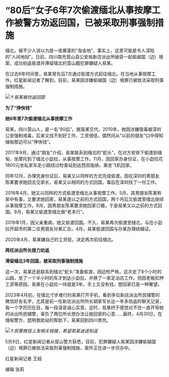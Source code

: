 # “80后”女子6年7次偷渡缅北从事按摩工作被警方劝返回国，已被采取刑事强制措施

缅北，被不少人误以为是一夜暴富的“淘金地”，事实上，这里可能是令人深陷的“人间地狱”。日前，四川南充营山县公安局新店派出所破获一起偷越国（边）境案，成功劝返偷渡并滞留缅北的营山籍犯罪嫌疑人易某。

在过去6年时间里，易某曾先后7次通过偷渡方式前往缅北，在当地从事按摩工作。红星新闻记者了解到，目前，易某因涉嫌偷越国（边）境罪已被依法采取刑事强制措施。

![](https://inews.gtimg.com/om_bt/OzK7NmUBuV_xIwyn9GF8f4UTnYN8j5q-RHY3Ui1K_SWYkAA/1000)_↑易某被劝返回国_

**为了“挣快钱”**

**她6年里7次偷渡缅北从事按摩工作**

易某，四川营山人，是一名“80后”。据易某交代，2010年，她因涉嫌吸毒被深圳公安强制戒毒，后来又找不到好工作，工资很低，偶然间从“以前的朋友”口中得知缅甸那边可以“挣快钱”。

2017年9月，通过“朋友”介绍，易某联系到缅北的“蛇头”，在对方安排下偷渡到缅甸，坐摩托到了缅北小勐拉，从事按摩工作。11月，因回家办身份证，在小勐拉花1800元坐私家车走小路绕过检查站到达西双版纳，乘坐飞机回家。

同年12月，办理完身份证后，易某又以同样的方式完成偷渡。因在深圳的男朋友陈某要求她回去见家长，易某又以相同的方式回国，事后在深圳找了一份工作。

2018年4月，她又以同样的方式偷渡至缅北从事按摩工作。5月，其男朋友陈某称家中有事，又要求她回家，易某遂以之前的方式回国，两个月后又偷渡至缅北继续从事按摩工作。8月，因男朋友陈某要求她回家订婚，于是易某又以之前的方式回国。9月，易某又偷渡至缅北做“老本行”。

2019年1月，因父亲重病，她又偷渡回国。不久，易某再次偷渡至缅北，与在小勐拉开超市的第二任男朋友孙某汇合。4月，易某偷渡回国与孙某办理结婚证。

2020年4月，易某嫌自己的工资低，决定再次前往缅北。

**两任派出所长接力劝返**

**滞留缅北3年回国，被采取刑事强制措施**

这一次，易某还是联系到缅北“蛇头”准备偷渡，因边检严格，这次走了8个小时的山路，坐了一个半小时的车才到达小勐拉，并换了一家足浴店工作。但因老板扣押工资等原因，易某在小勐拉一待就是3年，手上又没有钱，想回家已是一种奢望。

2023年4月初，在缅北寸步难行的易某打开手机，看到多位新店派出所民辅警的微信好友名字，尤其是前一任新店派出所所长胡家军长达一年多劝返的聊天记录，每一个字历历在目，每一段语音诚心实意。这时，易某终于感觉对不住一直开导她的派出所民辅警，辜负了两位所长想办法让她回家的心意……最终，4月30日，在缅甸警方、昆明救助站的帮助下，易某回到四川南充。

![](https://inews.gtimg.com/om_bt/Ore22jG_GCUTbccrs75F2j2c5_BJq5qrltU0B4zaYRN3sAA/1000)_↑民警微信上发相关链接，希望易某迷途知返_

5月9日，红星新闻记者从营山警方获悉，目前，犯罪嫌疑人易某因涉嫌偷越国（边）境罪已被依法采取刑事强制措施，案件正在进一步侦办中。

红星新闻记者 王超

编辑 张莉

